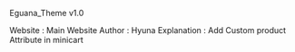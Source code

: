 Eguana_Theme v1.0 

Website : Main Website 
Author : Hyuna
Explanation : Add Custom product Attribute in minicart 
